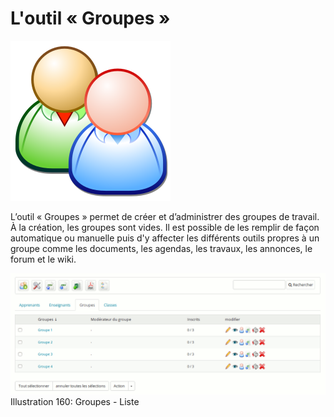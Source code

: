 # L'outil « Groupes »

![](../../.gitbook/assets/image304%20%281%29.svg)

L’outil « Groupes » permet de créer et d’administrer des groupes de travail. À la création, les groupes sont vides. Il est possible de les remplir de façon automatique ou manuelle puis d'y affecter les différents outils propres à un groupe comme les documents, les agendas, les travaux, les annonces, le forum et le wiki.

![](../../.gitbook/assets/image236%20%281%29.png) Illustration 160: Groupes - Liste

